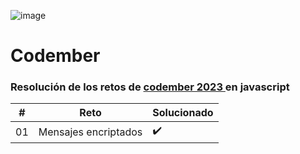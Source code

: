 ![image](https://github.com/JoseADios/codember/assets/92332086/daa254d5-bd9a-4e5a-b383-a176c889056b)

# Codember

### Resolución de los retos de [codember 2023 ](https://codember.dev/) en javascript

|  # |           Reto       | Solucionado |
|----|----------------------|-------------|
| 01 | Mensajes encriptados |     ✔️     |

